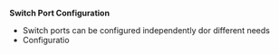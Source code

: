 **Switch Port Configuration**
- Switch ports can be configured independently dor different needs
- Configuratio